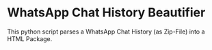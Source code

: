 WhatsApp Chat History Beautifier
================================

This python script parses a WhatsApp Chat History (as Zip-File)
into a HTML Package.

